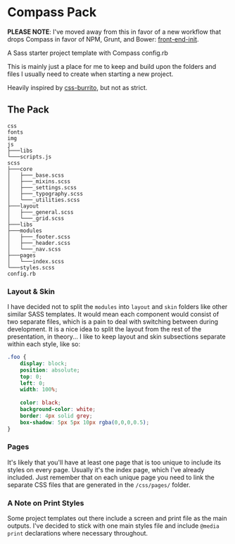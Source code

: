 Compass Pack
============

**PLEASE NOTE**: I've moved away from this in favor of a new workflow that drops Compass in favor of NPM, Grunt, and Bower: [front-end-init](https://github.com/cr0ybot/front-end-init).

A Sass starter project template with Compass config.rb

This is mainly just a place for me to keep and build upon the folders and files I usually need to create when starting a new project.

Heavily inspired by [css-burrito](https://github.com/jasonreece/css-burrito), but not as strict.

## The Pack

```
css
fonts
img
js
├───libs
└───scripts.js
scss
├───core
│   ├───_base.scss
│   ├───_mixins.scss
│   ├───_settings.scss
│   ├───_typography.scss
│   └───_utilities.scss
├───layout
│   ├───_general.scss
│   └───_grid.scss
├───libs
├───modules
│   ├───_footer.scss
│   ├───_header.scss
│   └───_nav.scss
├───pages
│   └───index.scss
└───styles.scss
config.rb
```

### Layout & Skin

I have decided not to split the `modules` into `layout` and `skin` folders like other similar SASS templates. It would mean each component would consist of two separate files, which is a pain to deal with switching between during development. It is a nice idea to split the layout from the rest of the presentation, in theory... I like to keep layout and skin subsections separate within each style, like so:

```css
.foo {
    display: block;
    position: absolute;
    top: 0;
    left: 0;
    width: 100%;
    
    color: black;
    background-color: white;
    border: 4px solid grey;
    box-shadow: 5px 5px 10px rgba(0,0,0,0.5);
}
```

### Pages

It's likely that you'll have at least one page that is too unique to include its styles on every page. Usually it's the index page, which I've already included. Just remember that on each unique page you need to link the separate CSS files that are generated in the `/css/pages/` folder.

### A Note on Print Styles

Some project templates out there include a screen and print file as the main outputs. I've decided to stick with one main styles file and include `@media print` declarations where necessary throughout.
